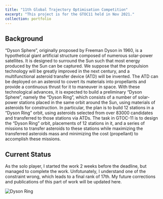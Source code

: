 ```yaml
---
title: "11th Global Trajectory Optimisation Competition"
excerpt: "This project is for the GTOC11 held in Nov 2021."
collection: portfolio
---
```


## Background
“Dyson Sphere”, originally proposed by Freeman Dyson in 1960, is a hypothetical giant artificial structure composed of numerous solar-power satellites. It is designed to surround the Sun such that most energy produced by the Sun can be captured. We suppose that the propulsion technology will be greatly improved in the next century, and a multifunctional asteroid transfer device (ATD) will be invented. The ATD can be deployed on an asteroid to covert its materials into propellants and provide a continuous thrust for it to maneuver in space. With these technological advances, it is expected to build a preliminary “Dyson Sphere”, namely the “Dyson Ring”, which consists of a number of solar-power stations placed in the same orbit around the Sun, using materials of asteroids for construction. In particular, the plan is to build 12 stations in a “Dyson Ring” orbit, using asteroids selected from over 83000 candidates and transferred to those stations via ATDs. The task in GTOC-11 is to design the “Dyson Ring” orbit, placements of 12 stations in it, and a series of missions to transfer asteroids to these stations while maximizing the transferred asteroids mass and minimizing the cost (propellant) to accomplish these missions.

## Current Status
As the solo player, I started the work 2 weeks before the deadline, but managed to complete the work. Unfotunately, I understand one of the constraint wrong, which leads to a final rank of 17th. My future corrections and publications of this part of work will be updated here.

![Dyson Ring](/images/project4.jpg "Dyson Ring")


